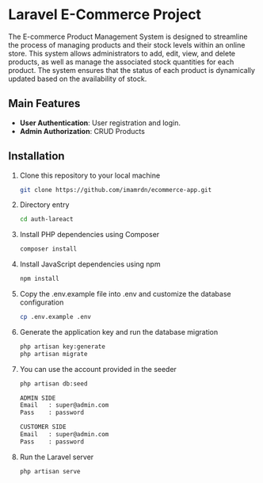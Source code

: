 # Laravel E-Commerce Project

The E-commerce Product Management System is designed to streamline the process of managing products and their stock levels within an online store. This system allows administrators to add, edit, view, and delete products, as well as manage the associated stock quantities for each product. The system ensures that the status of each product is dynamically updated based on the availability of stock.

## Main Features

-   **User Authentication**: User registration and login.
-   **Admin Authorization**: CRUD Products

## Installation

1. Clone this repository to your local machine
    ```sh
    git clone https://github.com/imamrdn/ecommerce-app.git
    ```
2. Directory entry
    ```sh
    cd auth-lareact
    ```
3. Install PHP dependencies using Composer
    ```sh
    composer install
    ```
4. Install JavaScript dependencies using npm
    ```sh
    npm install
    ```
5. Copy the .env.example file into .env and customize the database configuration
    ```sh
    cp .env.example .env
    ```
6. Generate the application key and run the database migration
    ```sh
    php artisan key:generate
    php artisan migrate
    ```
7. You can use the account provided in the seeder

    ```sh
    php artisan db:seed

    ADMIN SIDE
    Email   : super@admin.com
    Pass    : password

    CUSTOMER SIDE
    Email   : super@admin.com
    Pass    : password
    ```

8. Run the Laravel server
    ```sh
    php artisan serve
    ```
